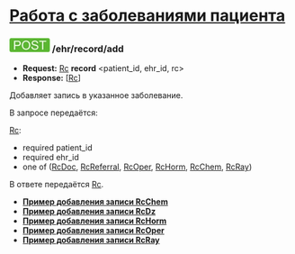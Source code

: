 [Работа с заболеваниями пациента](../../index.md)
=====================================

### ![POST](../../../../img/post.png) /ehr/record/add
* **Request:** [Rc](../../../../types/types.md#rc) **record** <patient_id, ehr_id, rc>
* **Response:** [[Rc](../../../../types/types.md#rc)]

Добавляет запись в указанное заболевание.

В запросе передаётся:

[Rc](../../../../types/types.md#rc):
* required patient_id
* required ehr_id
* one of ([RcDoc](../../../../types/types.md#rcrcdoc), [RcReferral](../../../../types/types.md#rcrcreferral), 
[RcOper](../../../../types/types.md#rcrcoper), [RcHorm](../../../../types/types.md#rcrchorm), 
[RcChem](../../../../types/types.md#rcrcchem), [RcRay](../../../../types/types.md#rcrcray))

В ответе передаётся [Rc](../../../../types/types.md#rc).

* **[Пример добавления записи RcChem](examples/RcChem/add.md)**
* **[Пример добавления записи RcDz](examples/RcDz/add.md)**
* **[Пример добавления записи RcHorm](examples/RcHorm/add.md)**
* **[Пример добавления записи RcOper](examples/RcOper/add.md)**
* **[Пример добавления записи RcRay](examples/RcRay/add.md)**